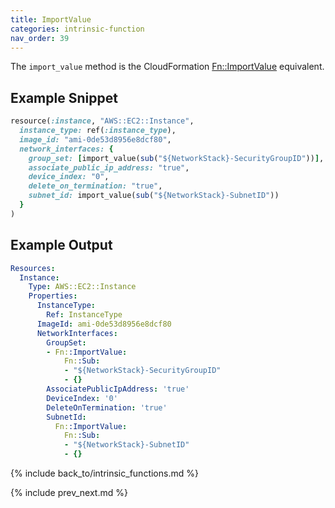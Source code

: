```yaml
---
title: ImportValue
categories: intrinsic-function
nav_order: 39
---
```


The `import_value` method is the CloudFormation [Fn::ImportValue](https://docs.aws.amazon.com/AWSCloudFormation/latest/UserGuide/intrinsic-function-reference-importvalue.html) equivalent.

## Example Snippet

```ruby
resource(:instance, "AWS::EC2::Instance",
  instance_type: ref(:instance_type),
  image_id: "ami-0de53d8956e8dcf80",
  network_interfaces: {
    group_set: [import_value(sub("${NetworkStack}-SecurityGroupID"))],
    associate_public_ip_address: "true",
    device_index: "0",
    delete_on_termination: "true",
    subnet_id: import_value(sub("${NetworkStack}-SubnetID"))
  }
)
```

## Example Output

```yaml
Resources:
  Instance:
    Type: AWS::EC2::Instance
    Properties:
      InstanceType:
        Ref: InstanceType
      ImageId: ami-0de53d8956e8dcf80
      NetworkInterfaces:
        GroupSet:
        - Fn::ImportValue:
            Fn::Sub:
            - "${NetworkStack}-SecurityGroupID"
            - {}
        AssociatePublicIpAddress: 'true'
        DeviceIndex: '0'
        DeleteOnTermination: 'true'
        SubnetId:
          Fn::ImportValue:
            Fn::Sub:
            - "${NetworkStack}-SubnetID"
            - {}
```

{% include back_to/intrinsic_functions.md %}

{% include prev_next.md %}
